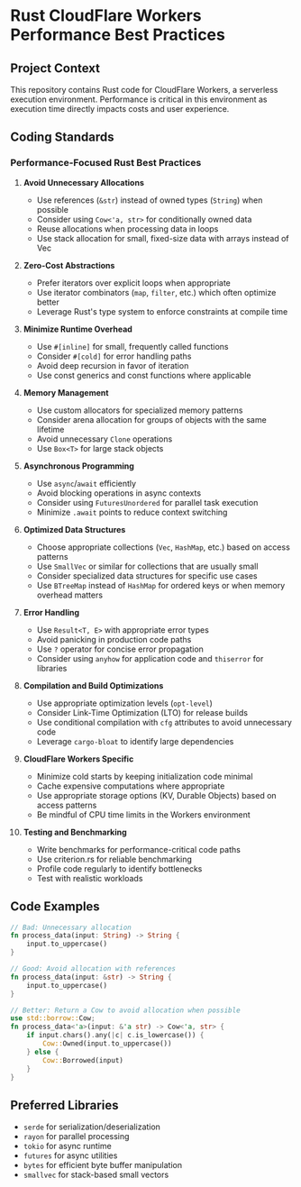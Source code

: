 # Rust CloudFlare Workers Performance Best Practices

## Project Context
This repository contains Rust code for CloudFlare Workers, a serverless execution environment. Performance is critical in this environment as execution time directly impacts costs and user experience.

## Coding Standards

### Performance-Focused Rust Best Practices

1. **Avoid Unnecessary Allocations**
   - Use references (`&str`) instead of owned types (`String`) when possible
   - Consider using `Cow<'a, str>` for conditionally owned data
   - Reuse allocations when processing data in loops
   - Use stack allocation for small, fixed-size data with arrays instead of Vec

2. **Zero-Cost Abstractions**
   - Prefer iterators over explicit loops when appropriate
   - Use iterator combinators (`map`, `filter`, etc.) which often optimize better
   - Leverage Rust's type system to enforce constraints at compile time

3. **Minimize Runtime Overhead**
   - Use `#[inline]` for small, frequently called functions
   - Consider `#[cold]` for error handling paths
   - Avoid deep recursion in favor of iteration
   - Use const generics and const functions where applicable

4. **Memory Management**
   - Use custom allocators for specialized memory patterns
   - Consider arena allocation for groups of objects with the same lifetime
   - Avoid unnecessary `Clone` operations
   - Use `Box<T>` for large stack objects

5. **Asynchronous Programming**
   - Use `async`/`await` efficiently
   - Avoid blocking operations in async contexts
   - Consider using `FuturesUnordered` for parallel task execution
   - Minimize `.await` points to reduce context switching

6. **Optimized Data Structures**
   - Choose appropriate collections (`Vec`, `HashMap`, etc.) based on access patterns
   - Use `SmallVec` or similar for collections that are usually small
   - Consider specialized data structures for specific use cases
   - Use `BTreeMap` instead of `HashMap` for ordered keys or when memory overhead matters

7. **Error Handling**
   - Use `Result<T, E>` with appropriate error types
   - Avoid panicking in production code paths
   - Use `?` operator for concise error propagation
   - Consider using `anyhow` for application code and `thiserror` for libraries

8. **Compilation and Build Optimizations**
   - Use appropriate optimization levels (`opt-level`)
   - Consider Link-Time Optimization (LTO) for release builds
   - Use conditional compilation with `cfg` attributes to avoid unnecessary code
   - Leverage `cargo-bloat` to identify large dependencies

9. **CloudFlare Workers Specific**
   - Minimize cold starts by keeping initialization code minimal
   - Cache expensive computations where appropriate
   - Use appropriate storage options (KV, Durable Objects) based on access patterns
   - Be mindful of CPU time limits in the Workers environment

10. **Testing and Benchmarking**
    - Write benchmarks for performance-critical code paths
    - Use criterion.rs for reliable benchmarking
    - Profile code regularly to identify bottlenecks
    - Test with realistic workloads

## Code Examples

```rust
// Bad: Unnecessary allocation
fn process_data(input: String) -> String {
    input.to_uppercase()
}

// Good: Avoid allocation with references
fn process_data(input: &str) -> String {
    input.to_uppercase()
}

// Better: Return a Cow to avoid allocation when possible
use std::borrow::Cow;
fn process_data<'a>(input: &'a str) -> Cow<'a, str> {
    if input.chars().any(|c| c.is_lowercase()) {
        Cow::Owned(input.to_uppercase())
    } else {
        Cow::Borrowed(input)
    }
}
```

## Preferred Libraries
- `serde` for serialization/deserialization
- `rayon` for parallel processing
- `tokio` for async runtime
- `futures` for async utilities
- `bytes` for efficient byte buffer manipulation
- `smallvec` for stack-based small vectors
